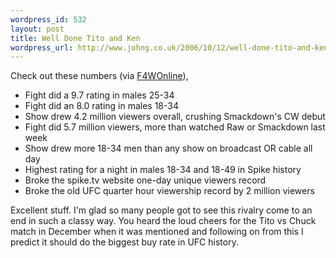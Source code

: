 ```yaml
--- 
wordpress_id: 532
layout: post
title: Well Done Tito and Ken
wordpress_url: http://www.johng.co.uk/2006/10/12/well-done-tito-and-ken/
---
```

Check out these numbers (via <a href="http://www.f4wonline.com/index.php?option=com_content&amp;task=view&amp;id=2481&amp;Itemid=1">F4WOnline</a>),
- Fight did a 9.7 rating in males 25-34
- Fight did an 8.0 rating in males 18-34
- Show drew 4.2 million viewers overall, crushing Smackdown's CW debut
- Fight did 5.7 million viewers, more than watched Raw or Smackdown last week
- Show drew more 18-34 men than any show on broadcast OR cable all day
- Highest rating for a night in males 18-34 and 18-49 in Spike history
- Broke the spike.tv website one-day unique viewers record
- Broke the old UFC quarter hour viewership record by 2 million viewers

Excellent stuff. I'm glad so many people got to see this rivalry come to an end in such a classy way. You heard the loud cheers for the Tito vs Chuck match in December when it was mentioned and following on from this I predict it should do the biggest buy rate in UFC history.
